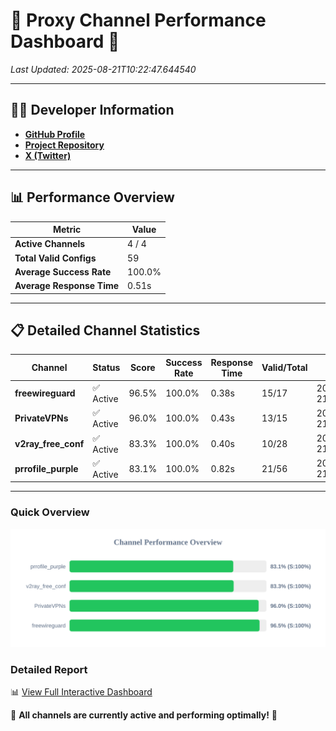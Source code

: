 # 🌟 Proxy Channel Performance Dashboard 🌟

_Last Updated: 2025-08-21T10:22:47.644540_

---

## 👩‍💻 Developer Information

- **[GitHub Profile](https://github.com/4n0nymou3)**  
- **[Project Repository](https://github.com/4n0nymou3/multi-proxy-config-fetcher)**  
- **[X (Twitter)](https://x.com/4n0nymou3)**  

---

## 📊 Performance Overview

| Metric                | Value       |
|-----------------------|-------------|
| **Active Channels**   | 4 / 4       |
| **Total Valid Configs** | 59          |
| **Average Success Rate** | 100.0%      |
| **Average Response Time** | 0.51s       |

---

## 📋 Detailed Channel Statistics

| Channel          | Status     | Score  | Success Rate | Response Time | Valid/Total | Last Success               |
|------------------|------------|--------|--------------|---------------|-------------|----------------------------|
| **freewireguard**  | ✅ Active  | 96.5%  | 100.0% | 0.38s         | 15/17       | 2025-08-21T10:22:47.642681 |
| **PrivateVPNs**  | ✅ Active  | 96.0%  | 100.0% | 0.43s         | 13/15       | 2025-08-21T10:22:47.231480 |
| **v2ray_free_conf**  | ✅ Active  | 83.3%  | 100.0% | 0.40s         | 10/28       | 2025-08-21T10:22:46.763582 |
| **prrofile_purple**  | ✅ Active  | 83.1%  | 100.0% | 0.82s         | 21/56       | 2025-08-21T10:22:46.275234 |

---

### Quick Overview
<div align="center">
  <a href="https://raw.githubusercontent.com/nullluser/NullRepo/refs/heads/main/assets/channel_stats_chart.svg">
    <img src="https://raw.githubusercontent.com/nullluser/NullRepo/refs/heads/main/assets/channel_stats_chart.svg" alt="Source Performance Statistics" width="800">
  </a>
</div>

### Detailed Report
📊 [View Full Interactive Dashboard](https://htmlpreview.github.io/?https://github.com/nullluser/NullRepo/blob/main/assets/performance_report.html)

🎉 **All channels are currently active and performing optimally!** 🎉
